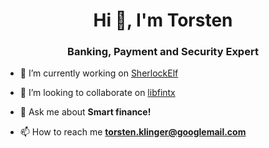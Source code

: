 <h1 align="center">Hi 👋, I'm Torsten</h1>
<h3 align="center">Banking, Payment and Security Expert</h3>

- 🔭 I’m currently working on [SherlockElf](https://github.com/iamtorsten/SherlockElf)

- 👯 I’m looking to collaborate on [libfintx](https://github.com/libfintx/libfintx)

- 💬 Ask me about **Smart finance!**

- 📫 How to reach me **torsten.klinger@googlemail.com**


